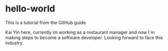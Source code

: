 # hello-world
This is a tutorial from the GitHub guide


Kai Yin here, currently im working as a restaurant manager and now I`m making steps to become a software developer.
Looking forward to face this industry.
